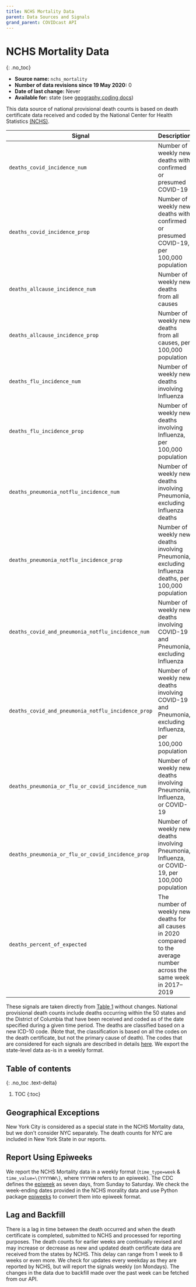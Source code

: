 ```yaml
---
title: NCHS Mortality Data
parent: Data Sources and Signals
grand_parent: COVIDcast API
---
```


# NCHS Mortality Data
{: .no_toc}

* **Source name:** `nchs_mortality`
* **Number of data revisions since 19 May 2020:** 0
* **Date of last change:** Never
* **Available for:** state (see [geography coding docs](../covidcast_geography.md))

This data source of national provisional death counts is based on death certificate data received and coded by the National Center for Health Statistics [(NCHS)](https://www.cdc.gov/nchs/nvss/vsrr/COVID19/index.htm). 

| Signal | Description |
| --- | --- |
| `deaths_covid_incidence_num` | Number of weekly new deaths with confirmed or presumed COVID-19 |
| `deaths_covid_incidence_prop` | Number of weekly new deaths with confirmed or presumed COVID-19, per 100,000 population |
| `deaths_allcause_incidence_num` | Number of weekly new deaths from all causes |
| `deaths_allcause_incidence_prop` | Number of weekly new deaths from all causes, per 100,000 population |
| `deaths_flu_incidence_num` | Number of weekly new deaths involving Influenza |
| `deaths_flu_incidence_prop` | Number of weekly new deaths involving Influenza, per 100,000 population |
| `deaths_pneumonia_notflu_incidence_num` | Number of weekly new deaths involving Pneumonia, excluding Influenza deaths |
| `deaths_pneumonia_notflu_incidence_prop` | Number of weekly new deaths involving Pneumonia, excluding Influenza deaths, per 100,000 population |
| `deaths_covid_and_pneumonia_notflu_incidence_num`| Number of weekly new deaths involving COVID-19 and Pneumonia, excluding Influenza |
| `deaths_covid_and_pneumonia_notflu_incidence_prop`| Number of weekly new deaths involving COVID-19 and Pneumonia, excluding Influenza, per 100,000 population |
|`deaths_pneumonia_or_flu_or_covid_incidence_num`| Number of weekly new deaths involving Pneumonia, Influenza, or COVID-19|
|`deaths_pneumonia_or_flu_or_covid_incidence_prop`| Number of weekly new deaths involving Pneumonia, Influenza, or COVID-19, per 100,000 population|
|`deaths_percent_of_expected`| The number of weekly new deaths for all causes in 2020 compared to the average number across the same week in 2017–2019|

These signals are taken directly from [Table 1](https://www.cdc.gov/nchs/nvss/vsrr/COVID19/index.htm) without changes. National provisional death counts include deaths occurring within the 50 states and the District of Columbia that have been received and coded as of the date specified during a given time period. The deaths are classified based on a new ICD-10 code. (Note that, the classification is based on all the codes on the death certificate, but not the primary cause of death). The codes that are considered for each signals are described in details [here](https://github.com/cmu-delphi/covidcast-indicators/blob/nchs_mortality/nchs_mortality/DETAILS.md#metrics-level-1-m1). We export the state-level data as-is in a weekly format. 

## Table of contents
{: .no_toc .text-delta}

1. TOC
{:toc}

## Geographical Exceptions

New York City is considered as a special state in the NCHS Mortality data, but we don't consider NYC separately. The death counts for NYC are included in New York State in our reports.

## Report Using Epiweeks

We report the NCHS Mortality data in a weekly format (`time_type=week` \& `time_value=\{YYYYWW\}`, where `YYYYWW` refers to an epiweek). The CDC defines the [epiweek](https://wwwn.cdc.gov/nndss/document/MMWR_Week_overview.pdf) as seven days, from Sunday to Saturday. We check the week-ending dates provided in the NCHS morality data and use Python package [epiweeks](https://pypi.org/project/epiweeks/) to convert them into epiweek format.

## Lag and Backfill
There is a lag in time between the death occurred and when the death certificate is completed, submitted to NCHS and processed for reporting purposes. The death counts for earlier weeks are continually revised and may increase or decrease as new and updated death certificate data are received from the states by NCHS.  This delay can range from 1 week to 8 weeks or even more. We check for updates every weekday as they are reported by NCHS, but will report the signals weekly (on Mondays). The changes in the data due to backfill made over the past week can be fetched from our API.
